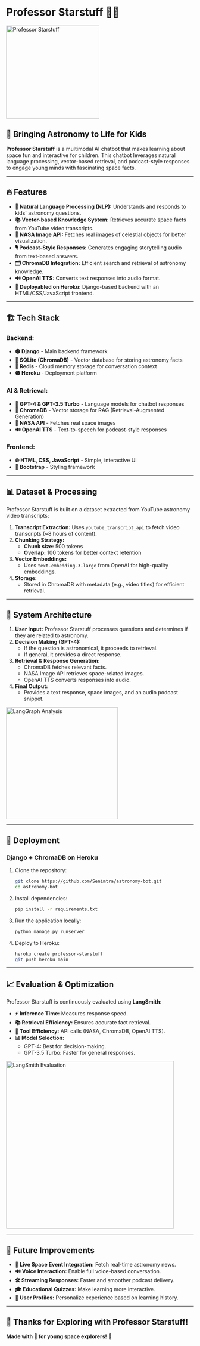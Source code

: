 # Professor Starstuff 🚀✨

<img src="https://github.com/user-attachments/assets/9d58a0db-6d03-462d-ac1a-88bbc7f72991" alt="Professor Starstuff" width="250">

## 🌌 Bringing Astronomy to Life for Kids
**Professor Starstuff** is a multimodal AI chatbot that makes learning about space fun and interactive for children. This chatbot leverages natural language processing, vector-based retrieval, and podcast-style responses to engage young minds with fascinating space facts.

---

## 🔥 Features
- **🧠 Natural Language Processing (NLP):** Understands and responds to kids' astronomy questions.
- **📚 Vector-based Knowledge System:** Retrieves accurate space facts from YouTube video transcripts.
- **📡 NASA Image API:** Fetches real images of celestial objects for better visualization.
- **🎙️ Podcast-Style Responses:** Generates engaging storytelling audio from text-based answers.
- **🗂️ ChromaDB Integration:** Efficient search and retrieval of astronomy knowledge.
- **🔊 OpenAI TTS:** Converts text responses into audio format.
- **🚀 Deployabled on Heroku:** Django-based backend with an HTML/CSS/JavaScript frontend.

---

## 🏗️ Tech Stack
### Backend:
- **🟢 Django** - Main backend framework
- **🔵 SQLite (ChromaDB)** - Vector database for storing astronomy facts
- **🔴 Redis** - Cloud memory storage for conversation context
- **🟣 Heroku** - Deployment platform

### AI & Retrieval:
- **🤖 GPT-4 & GPT-3.5 Turbo** - Language models for chatbot responses
- **📌 ChromaDB** - Vector storage for RAG (Retrieval-Augmented Generation)
- **📡 NASA API** - Fetches real space images
- **🔊 OpenAI TTS** - Text-to-speech for podcast-style responses

### Frontend:
- **🌐 HTML, CSS, JavaScript** - Simple, interactive UI
- **🎨 Bootstrap** - Styling framework

---

## 📊 Dataset & Processing
Professor Starstuff is built on a dataset extracted from YouTube astronomy video transcripts:
1. **Transcript Extraction:** Uses `youtube_transcript_api` to fetch video transcripts (~8 hours of content).
2. **Chunking Strategy:**
   - **Chunk size:** 500 tokens
   - **Overlap:** 100 tokens for better context retention
3. **Vector Embeddings:**
   - Uses `text-embedding-3-large` from OpenAI for high-quality embeddings.
4. **Storage:**
   - Stored in ChromaDB with metadata (e.g., video titles) for efficient retrieval.

---

## 📡 System Architecture
1. **User Input:** Professor Starstuff processes questions and determines if they are related to astronomy.
2. **Decision Making (GPT-4):**
   - If the question is astronomical, it proceeds to retrieval.
   - If general, it provides a direct response.
3. **Retrieval & Response Generation:**
   - ChromaDB fetches relevant facts.
   - NASA Image API retrieves space-related images.
   - OpenAI TTS converts responses into audio.
4. **Final Output:**
   - Provides a text response, space images, and an audio podcast snippet.

<img src="https://github.com/user-attachments/assets/bedec8cb-9170-45a2-bea6-39824cb55b2e" alt="LangGraph Analysis" width="300">

---

## 🚀 Deployment
### **Django + ChromaDB on Heroku**
1. Clone the repository:
   ```sh
   git clone https://github.com/Senimtra/astronomy-bot.git
   cd astronomy-bot
   ```
2. Install dependencies:
   ```sh
   pip install -r requirements.txt
   ```
3. Run the application locally:
   ```sh
   python manage.py runserver
   ```
4. Deploy to Heroku:
   ```sh
   heroku create professor-starstuff
   git push heroku main
   ```

---

## 📈 Evaluation & Optimization
Professor Starstuff is continuously evaluated using **LangSmith**:
- **⚡ Inference Time:** Measures response speed.
- **📚 Retrieval Efficiency:** Ensures accurate fact retrieval.
- **🔧 Tool Efficiency:** API calls (NASA, ChromaDB, OpenAI TTS).
- **📊 Model Selection:**
  - GPT-4: Best for decision-making.
  - GPT-3.5 Turbo: Faster for general responses.

<img src="https://github.com/user-attachments/assets/7e953471-46a1-4715-8f15-216feec26c55" alt="LangSmith Evaluation" width="450">

---

## 🌟 Future Improvements
- **📡 Live Space Event Integration:** Fetch real-time astronomy news.
- **🔊 Voice Interaction:** Enable full voice-based conversation.
- **🛠 Streaming Responses:** Faster and smoother podcast delivery.
- **🎓 Educational Quizzes:** Make learning more interactive.
- **👤 User Profiles:** Personalize experience based on learning history.

---

## 🎉 Thanks for Exploring with Professor Starstuff!
**Made with 💙 for young space explorers!** 🌠
